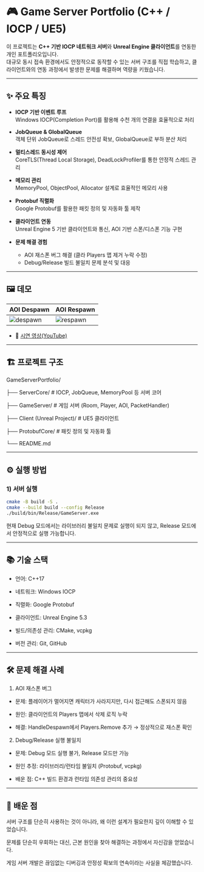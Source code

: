 # 🎮 Game Server Portfolio (C++ / IOCP / UE5)

이 프로젝트는 **C++ 기반 IOCP 네트워크 서버**와 **Unreal Engine 클라이언트**를 연동한 개인 포트폴리오입니다.  
대규모 동시 접속 환경에서도 안정적으로 동작할 수 있는 서버 구조를 직접 학습하고, 클라이언트와의 연동 과정에서 발생한 문제를 해결하며 역량을 키웠습니다.

---

## ✨ 주요 특징

- **IOCP 기반 이벤트 루프**  
  Windows IOCP(Completion Port)를 활용해 수천 개의 연결을 효율적으로 처리

- **JobQueue & GlobalQueue**  
  객체 단위 JobQueue로 스레드 안전성 확보, GlobalQueue로 부하 분산 처리

- **멀티스레드 동시성 제어**  
  CoreTLS(Thread Local Storage), DeadLockProfiler를 통한 안정적 스레드 관리

- **메모리 관리**  
  MemoryPool, ObjectPool, Allocator 설계로 효율적인 메모리 사용

- **Protobuf 직렬화**  
  Google Protobuf를 활용한 패킷 정의 및 자동화 툴 제작

- **클라이언트 연동**  
  Unreal Engine 5 기반 클라이언트와 통신, AOI 기반 스폰/디스폰 기능 구현

- **문제 해결 경험**  
  - AOI 재스폰 버그 해결 (클라 Players 맵 제거 누락 수정)  
  - Debug/Release 빌드 불일치 문제 분석 및 대응

---

## 🖼️ 데모

| AOI Despawn | AOI Respawn |
|-------------|-------------|
| ![despawn](docs/images/despawn.gif) | ![respawn](docs/images/respawn.gif) |

- 🔗 [시연 영상(YouTube)](https://youtu.be/demo-link)  

---

## 🏗️ 프로젝트 구조
GameServerPortfolio/

├── ServerCore/ # IOCP, JobQueue, MemoryPool 등 서버 코어

├── GameServer/ # 게임 서버 (Room, Player, AOI, PacketHandler)

├── Client (Unreal Project)/ # UE5 클라이언트

├── ProtobufCore/ # 패킷 정의 및 자동화 툴

└── README.md


---

## ⚙️ 실행 방법

### 1) 서버 실행
```bash
cmake -B build -S .
cmake --build build --config Release
./build/bin/Release/GameServer.exe
```
현재 Debug 모드에서는 라이브러리 불일치 문제로 실행이 되지 않고, Release 모드에서 안정적으로 실행 가능합니다.

---

## 📚 기술 스택

- 언어: C++17

- 네트워크: Windows IOCP

- 직렬화: Google Protobuf

- 클라이언트: Unreal Engine 5.3

- 빌드/의존성 관리: CMake, vcpkg

- 버전 관리: Git, GitHub

---

## 🛠️ 문제 해결 사례
1. AOI 재스폰 버그

- 문제: 플레이어가 멀어지면 캐릭터가 사라지지만, 다시 접근해도 스폰되지 않음

- 원인: 클라이언트의 Players 맵에서 삭제 로직 누락

- 해결: HandleDespawn에서 Players.Remove 추가 → 정상적으로 재스폰 확인

2. Debug/Release 실행 불일치

- 문제: Debug 모드 실행 불가, Release 모드만 가능

- 원인 추정: 라이브러리/런타임 불일치 (Protobuf, vcpkg)

- 배운 점: C++ 빌드 환경과 런타임 의존성 관리의 중요성

---

## 📝 배운 점

서버 구조를 단순히 사용하는 것이 아니라, 왜 이런 설계가 필요한지 깊이 이해할 수 있었습니다.

문제를 단순히 우회하는 대신, 근본 원인을 찾아 해결하는 과정에서 자신감을 얻었습니다.

게임 서버 개발은 끊임없는 디버깅과 안정성 확보의 연속이라는 사실을 체감했습니다.




